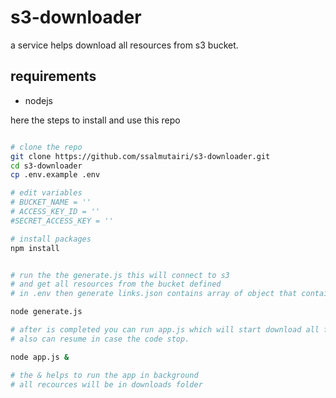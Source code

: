 # s3-downloader

a service helps download all resources from s3 bucket.


## requirements
 -  nodejs


here the steps to install and use this repo

``` bash

# clone the repo
git clone https://github.com/ssalmutairi/s3-downloader.git
cd s3-downloader
cp .env.example .env 

# edit variables
# BUCKET_NAME = ''
# ACCESS_KEY_ID = ''
#SECRET_ACCESS_KEY = ''

# install packages
npm install 


# run the the generate.js this will connect to s3
# and get all resources from the bucket defined 
# in .env then generate links.json contains array of object that contain file details (path,signedurl) 

node generate.js

# after is completed you can run app.js which will start download all files
# also can resume in case the code stop.

node app.js &

# the & helps to run the app in background
# all recources will be in downloads folder


```